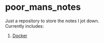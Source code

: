 # poor_mans_notes
Just a repository to store the notes I jot down.  
Currently includes:
1. [Docker](docker.md)
